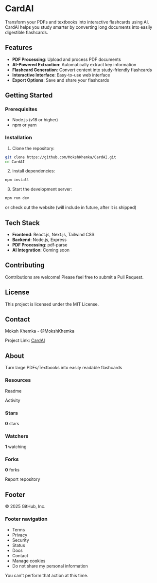 # CardAI 

Transform your PDFs and textbooks into interactive flashcards using AI. CardAI helps you study smarter by converting long documents into easily digestible flashcards.

## Features

* **PDF Processing**: Upload and process PDF documents
* **AI-Powered Extraction**: Automatically extract key information
* **Flashcard Generation**: Convert content into study-friendly flashcards
* **Interactive Interface**: Easy-to-use web interface
* **Export Options**: Save and share your flashcards

## Getting Started

### Prerequisites

* Node.js (v18 or higher)
* npm or yarn

### Installation

1. Clone the repository:

```bash
git clone https://github.com/MokshKhemka/CardAI.git
cd CardAI
```

2. Install dependencies:

```bash
npm install
```

3. Start the development server:

```bash
npm run dev
```
or check out the website (will include in future, after it is shipped)
## Tech Stack

* **Frontend**: React.js, Next.js, Tailwind CSS
* **Backend**: Node.js, Express
* **PDF Processing**: pdf-parse
* **AI Integration**: Coming soon

## Contributing

Contributions are welcome! Please feel free to submit a Pull Request.

## License

This project is licensed under the MIT License.

## Contact

Moksh Khemka - @MokshKhemka

Project Link: [CardAI](https://github.com/MokshKhemka/CardAI)

## About

Turn large PDFs/Textbooks into easily readable flashcards

### Resources

Readme

Activity

### Stars

**0** stars

### Watchers

**1** watching

### Forks

**0** forks

Report repository

## Footer

© 2025 GitHub, Inc.

### Footer navigation

* Terms
* Privacy
* Security
* Status
* Docs
* Contact
* Manage cookies
* Do not share my personal information

You can't perform that action at this time. 